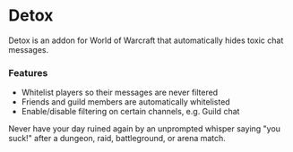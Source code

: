 # Detox

Detox is an addon for World of Warcraft that automatically hides toxic chat messages.

### Features
- Whitelist players so their messages are never filtered
- Friends and guild members are automatically whitelisted
- Enable/disable filtering on certain channels, e.g. Guild chat

Never have your day ruined again by an unprompted whisper saying "you suck!" after a dungeon, raid, battleground, or arena match.
